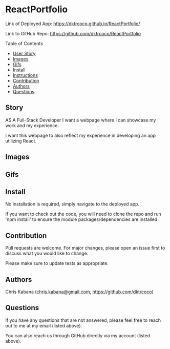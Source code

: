 # ReactPortfolio

Link of Deployed App: https://dktrcoco.github.io/ReactPortfolio/

Link to GitHub Repo: https://github.com/dktrcoco/ReactPortfolio

Table of Contents
* [User Story](#story)
* [Images](#images)
* [Gifs](#gifs)
* [Install](#install)
* [Instructions](#instructions)
* [Contribution](#contribution)
* [Authors](#authors)
* [Questions](#questions)


## Story

AS A Full-Stack Developer I want a webpage where I can showcase my work and my experience.

I want this webpage to also reflect my experience in developing an app utilizing React.

## Images

## Gifs

## Install

No installation is required, simply navigate to the deployed app.

If you want to check out the code, you will need to clone the repo and run 'npm install' to ensure the module packages/dependencies are installed.


## Contribution

Pull requests are welcome. For major changes, please open an issue first to discuss what you would like to change.

Please make sure to update tests as appropriate.

## Authors

Chris Kabana (chris.kabana@gmail.com, https://github.com/dktrcoco)

## Questions

If you have any questions that are not answered, please feel free to reach out to me at my email (listed above). 

You can also reach us through GitHub directly via my account (listed above).
